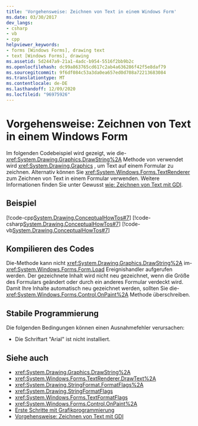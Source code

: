 ```yaml
---
title: 'Vorgehensweise: Zeichnen von Text in einem Windows Form'
ms.date: 03/30/2017
dev_langs:
- csharp
- vb
- cpp
helpviewer_keywords:
- forms [Windows Forms], drawing text
- text [Windows Forms], drawing
ms.assetid: 5d2447a9-21a1-4adc-b954-5516f2bb9b2c
ms.openlocfilehash: dc99a863765cd617c2ab4a636286f42f5e8daf79
ms.sourcegitcommit: 9f6df084c53a3da0ea657ed0d708a72213683084
ms.translationtype: MT
ms.contentlocale: de-DE
ms.lasthandoff: 12/09/2020
ms.locfileid: "96975926"
---
```

# <a name="how-to-draw-text-on-a-windows-form"></a>Vorgehensweise: Zeichnen von Text in einem Windows Form
Im folgenden Codebeispiel wird gezeigt, wie die- <xref:System.Drawing.Graphics.DrawString%2A> Methode von verwendet wird <xref:System.Drawing.Graphics> , um Text auf einem Formular zu zeichnen. Alternativ können Sie <xref:System.Windows.Forms.TextRenderer> zum Zeichnen von Text in einem Formular verwenden. Weitere Informationen finden Sie unter Gewusst [wie: Zeichnen von Text mit GDI](how-to-draw-text-with-gdi.md).  
  
## <a name="example"></a>Beispiel  
 [!code-cpp[System.Drawing.ConceptualHowTos#7](~/samples/snippets/cpp/VS_Snippets_Winforms/System.Drawing.ConceptualHowTos/cpp/form1.cpp#7)]
 [!code-csharp[System.Drawing.ConceptualHowTos#7](~/samples/snippets/csharp/VS_Snippets_Winforms/System.Drawing.ConceptualHowTos/CS/form1.cs#7)]
 [!code-vb[System.Drawing.ConceptualHowTos#7](~/samples/snippets/visualbasic/VS_Snippets_Winforms/System.Drawing.ConceptualHowTos/VB/form1.vb#7)]  
  
## <a name="compiling-the-code"></a>Kompilieren des Codes  
 Die-Methode kann nicht <xref:System.Drawing.Graphics.DrawString%2A> im- <xref:System.Windows.Forms.Form.Load> Ereignishandler aufgerufen werden. Der gezeichnete Inhalt wird nicht neu gezeichnet, wenn die Größe des Formulars geändert oder durch ein anderes Formular verdeckt wird. Damit Ihre Inhalte automatisch neu gezeichnet werden, sollten Sie die- <xref:System.Windows.Forms.Control.OnPaint%2A> Methode überschreiben.  
  
## <a name="robust-programming"></a>Stabile Programmierung  
 Die folgenden Bedingungen können einen Ausnahmefehler verursachen:  
  
- Die Schriftart "Arial" ist nicht installiert.  
  
## <a name="see-also"></a>Siehe auch

- <xref:System.Drawing.Graphics.DrawString%2A>
- <xref:System.Windows.Forms.TextRenderer.DrawText%2A>
- <xref:System.Drawing.StringFormat.FormatFlags%2A>
- <xref:System.Drawing.StringFormatFlags>
- <xref:System.Windows.Forms.TextFormatFlags>
- <xref:System.Windows.Forms.Control.OnPaint%2A>
- [Erste Schritte mit Grafikprogrammierung](getting-started-with-graphics-programming.md)
- [Vorgehensweise: Zeichnen von Text mit GDI](how-to-draw-text-with-gdi.md)
